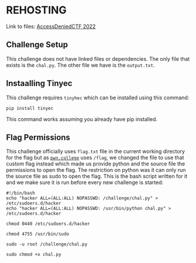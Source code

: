 # REHOSTING

Link to files: [AccessDeniedCTF 2022](https://github.com/sajjadium/ctf-archives/tree/main/ctfs/AccessDenied/2022/crypto/ECC)

## Challenge Setup
This challenge does not have linked files or dependencies. The only file that exists is the `chal.py`. The other file we have is the `output.txt`.

## Instaalling Tinyec
This challenge requires `tinyhec` which can be installed using this command:
```
pip install tinyec
```

This command works assuming you already have pip installed.

## Flag Permissions
This challenge officially uses `flag.txt` file in the current working directory for the flag but as [`pwn.college`](https//:pwn.college.com) uses `/flag`, we changed the file to use that custom flag instead which made us provide python and the source file the permissions to open the flag. The restriction on python was it can only run the source file as sudo to open the flag. This is the bash script written for it and we make sure it is run before every new challenge is started:
```
#!/bin/bash
echo "hacker ALL=(ALL:ALL) NOPASSWD: /challenge/chal.py" > /etc/sudoers.d/hacker
echo "hacker ALL=(ALL:ALL) NOPASSWD: /usr/bin/python chal.py" > /etc/sudoers.d/hacker

chmod 0440 /etc/sudoers.d/hacker

chmod 4755 /usr/bin/sudo

sudo -u root /challenge/chal.py

sudo chmod +x chal.py
